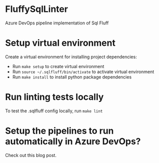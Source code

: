 # FluffySqlLinter
Azure DevOps pipeline implementation of Sql Fluff

# Setup virtual environment
Create a virtual environment for installing project dependencies:
- Run `make setup` to create virtual environment
- Run `source ~/.sqlfluff/bin/activate` to activate virtual environment
- Run `make install` to install python package dependencies

# Run linting tests locally
To test the .sqlfluff config locally, run `make lint`

# Setup the pipelines to run automatically in Azure DevOps?
Check out this blog post.
